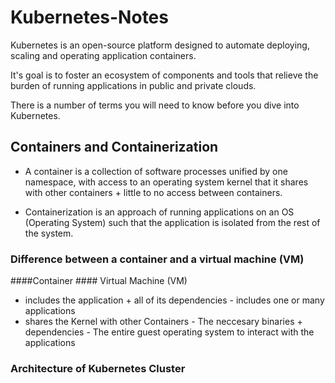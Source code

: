 # Kubernetes-Notes

Kubernetes is an open-source platform designed to automate deploying, scaling and operating application containers.

It's goal is to foster an ecosystem of components and tools that relieve the burden of running applications in public and private clouds.

There is a number of terms you will need to know before you dive into Kubernetes. 

## Containers and Containerization

- A container is a collection of software processes unified by one namespace, with access to an operating system kernel that it shares with other containers + little to no access between containers.

- Containerization is an approach of running applications on an OS (Operating System) such that the application is isolated from the rest of the system. 

### Difference between a container and a virtual machine (VM)
  ####Container                                                                   #### Virtual Machine (VM)
  - includes the application + all of its dependencies                            - includes one or many applications
  - shares the Kernel with other Containers                                       - The neccesary binaries + dependencies
                                                                                  - The entire guest operating system to interact with the applications

### Architecture of Kubernetes Cluster 
